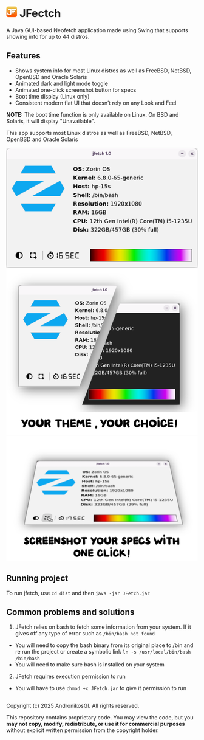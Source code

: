# <img src="src/jfetch/icon.png" alt="icon" width="28"/> JFectch  
A Java GUI-based Neofetch application made using Swing that supports showing info for up to 44 distros. 


## Features
- Shows system info for most Linux distros as well as FreeBSD, NetBSD, OpenBSD and Oracle Solaris
- Animated dark and light mode toggle
- Animated one-click screenshot button for specs
- Boot time display (Linux only)
- Consistent modern flat UI that doesn’t rely on any Look and Feel
  
**NOTE:** The boot time function is only available on Linux. On BSD and Solaris, it will display "Unavailable".



This app supports most Linux distros as well as FreeBSD, NetBSD, OpenBSD and Oracle Solaris


<img src="screenshots/Light.png" alt="Light mode screenshot" width="600"/>
<img src="screenshots/Toggle.png" alt="Mix screenshot" width="600"/>   <img src="screenshots/save.png" alt="SCreenshot button screenshot" width="600"/>

## Running project
To run jfetch, use `cd dist` and then `java -jar JFetch.jar`

## Common problems and solutions

1) JFetch relies on bash to fetch some information from your system. If it gives off any type of error such as `/bin/bash not found`
- You will need to copy the bash binary from its original place to /bin and re run the project or create a symbolic link `ln -s /usr/local/bin/bash /bin/bash`
- You will need to make sure bash is installed on your system

2) JFetch requires execution permission to run
- You will have to use `chmod +x JFetch.jar` to give it permission to run

## 
Copyright (c) 2025 AndronikosGl. All rights reserved.

This repository contains proprietary code. You may view the code, but you **may not copy, modify, redistribute, or use it for commercial purposes** without explicit written permission from the copyright holder.



